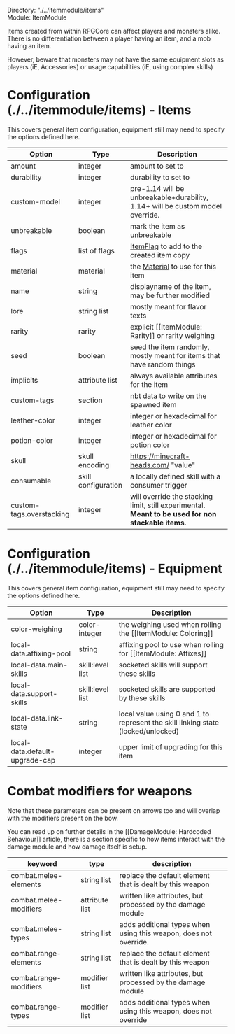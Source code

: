 Directory: "./../itemmodule/items"  
Module: ItemModule

Items created from within RPGCore can affect players and monsters alike. There is no differentiation between a player having an item, and a mob having an item. 

However, beware that monsters may not have the same equipment slots as players (iE, Accessories) or usage capabilities (iE, using complex skills)

# Configuration (./../itemmodule/items) - Items

This covers general item configuration, equipment still may need to specify the options defined here.

| Option | Type | Description |
|-|-|-|
| amount | integer | amount to set to |
| durability | integer | durability to set to |
| custom-model | integer | pre-1.14 will be unbreakable+durability, 1.14+ will be custom model override. |
| unbreakable | boolean | mark the item as unbreakable |
| flags | list of flags | [ItemFlag](https://hub.spigotmc.org/javadocs/spigot/org/bukkit/inventory/ItemFlag.html) to add to the created item copy |
| material | material | the [Material](https://github.com/CryptoMorin/XSeries/blob/master/src/main/java/com/cryptomorin/xseries/XMaterial.java) to use for this item |
| name | string | displayname of the item, may be further modified |
| lore | string list | mostly meant for flavor texts|
| rarity | rarity | explicit [[ItemModule: Rarity]] or rarity weighing |
| seed | boolean | seed the item randomly, mostly meant for items that have random things |
| implicits | attribute list | always available attributes for the item |
| custom-tags | section | nbt data to write on the spawned item |
| leather-color | integer | integer or hexadecimal for leather color |
| potion-color | integer | integer or hexadecimal for potion color | 
| skull | skull encoding | https://minecraft-heads.com/ "value" |
| consumable | skill configuration | a locally defined skill with a consumer trigger |
| custom-tags.overstacking | integer | will override the stacking limit, still experimental. **Meant to be used for non stackable items.** |

# Configuration (./../itemmodule/items) - Equipment

This covers general item configuration, equipment still may need to specify the options defined here.

| Option | Type | Description |
|-|-|-|
| color-weighing | color-integer | the weighing used when rolling the [[ItemModule: Coloring]] |
| local-data.affixing-pool | string | affixing pool to use when rolling for [[ItemModule: Affixes]] |
| local-data.main-skills | skill:level list | socketed skills will support these skills |
| local-data.support-skills | skill:level list | socketed skills are supported by these skills |
| local-data.link-state | string | local value using 0 and 1 to represent the skill linking state (locked/unlocked) |
| local-data.default-upgrade-cap | integer | upper limit of upgrading for this item |

# Combat modifiers for weapons

Note that these parameters can be present on arrows too and will overlap with the modifiers present on the bow.

You can read up on further details in the [[DamageModule: Hardcoded Behaviour]] article, there is a section specific to how items interact with the damage module and how damage itself is setup.

| keyword | type | description |
|-|-|-|
| combat.melee-elements | string list | replace the default element that is dealt by this weapon |
| combat.melee-modifiers | attribute list | written like attributes, but processed by the damage module |
| combat.melee-types | string list | adds additional types when using this weapon, does not override. |
| combat.range-elements | string list | replace the default element that is dealt by this weapon |
| combat.range-modifiers | modifier list | written like attributes, but processed by the damage module |
| combat.range-types | modifier list | adds additional types when using this weapon, does not override|
